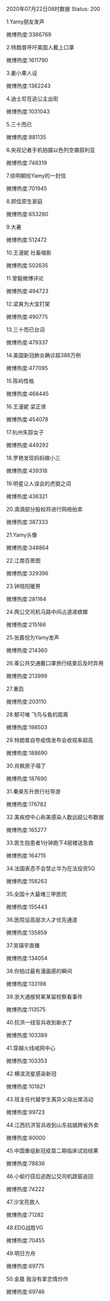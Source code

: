 2020年07月22日08时数据
Status: 200

1.Yamy朋友发声

微博热度:3366769

2.特朗普呼吁美国人戴上口罩

微博热度:1611790

3.姜小果人设

微博热度:1362243

4.迪士尼在逃公主出街

微博热度:1031043

5.三十而已

微博热度:881135

6.央视记者手机拍摄以色列空袭叙利亚

微博热度:748319

7.徐明朝给Yamy的一封信

微博热度:701945

8.顾佳原生家庭

微博热度:653280

9.大暑

微博热度:512472

10.王漫妮 社畜缩影

微博热度:502635

11.曾毅微博评论

微博热度:494723

12.梁爽为大宝打架

微博热度:490775

13.三十而已台词

微博热度:479337

14.美国新冠肺炎确诊超388万例

微博热度:477095

15.陈屿性格

微博热度:468445

16.王漫妮 梁正贤

微博热度:454078

17.杭州失踪女子

微博热度:449292

18.罗艳发现妈妈做小三

微博热度:439318

19.明星让人误会的虎狼之词

微博热度:436321

20.滴滴部分股权将进行网络拍卖

微博热度:387333

21.Yamy头像

微博热度:348864

22.江南百景图

微博热度:329396

23.钟晓阳暖男

微博热度:281164

24.两公交司机马路中间占道递槟榔

微博热度:215166

25.张嘉倪为Yamy发声

微博热度:214360

26.乘公共交通戴口罩旅行结束后及时弃用

微博热度:213999

27.重启

微博热度:203110

28.郁可唯 飞鸟与鱼的距离

微博热度:198503

29.特朗普自夸疫情发布会收视率超高

微博热度:188690

30.肖枫房子塌了

微博热度:187690

31.秦昊东升旅行社导游

微博热度:176782

32.美疾控中心称美感染人数远超公布数据

微博热度:165277

33.医生抱患者1分钟跑下4层楼送急救

微博热度:164715

34.法国表态不会禁止华为在法投资5G

微博热度:158263

35.全国十大最堵三甲医院

微博热度:155443

36.医院设高层次人才优先通道

微博热度:135859

37.吴镇宇直播

微博热度:134054

38.你拍过最有漫画感的瞬间

微博热度:133198

39.浙大通报努某某留校察看事件

微博热度:113575

40.抗洪一线官兵收到新衣了

微博热度:103389

41.穿越火线戒网中心

微博热度:103353

42.横滨流星感染新冠

微博热度:101821

43.班主任代替学生离异父母出席活动

微博热度:99723

44.江西抗洪官兵收到山东姑娘跨省外卖

微博热度:80000

45.中国重组新冠疫苗二期临床试验结果

微博热度:78836

46.小偷行窃后逃跑公交司机跳窗追回

微博热度:74222

47.沙宝亮救人

微博热度:71282

48.EDG战胜VG

微博热度:70455

49.明日方舟

微博热度:69775

50.金晨 我没有拿恋情炒作

微博热度:69746

